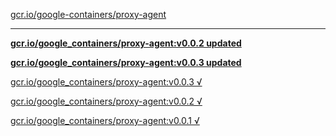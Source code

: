 [gcr.io/google-containers/proxy-agent](https://hub.docker.com/r/sqeven/proxy-agent/tags/) 

----
**[gcr.io/google_containers/proxy-agent:v0.0.2 updated](https://hub.docker.com/r/sqeven/proxy-agent/tags/)**

**[gcr.io/google_containers/proxy-agent:v0.0.3 updated](https://hub.docker.com/r/sqeven/proxy-agent/tags/)**

[gcr.io/google_containers/proxy-agent:v0.0.3 √](https://hub.docker.com/r/sqeven/proxy-agent/tags/)

[gcr.io/google_containers/proxy-agent:v0.0.2 √](https://hub.docker.com/r/sqeven/proxy-agent/tags/)

[gcr.io/google_containers/proxy-agent:v0.0.1 √](https://hub.docker.com/r/sqeven/proxy-agent/tags/)


